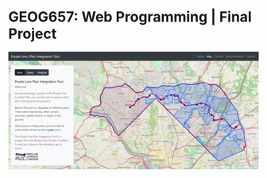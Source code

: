 # GEOG657: Web Programming | Final Project
![Image of the app](https://github.com/cyrchi/geog657-final/blob/master/img/geog657-final.png)
